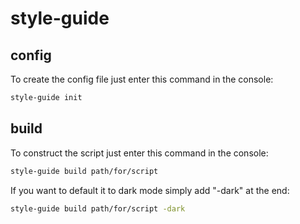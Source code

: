 # style-guide

## config
To create the config file just enter this command in the console:
```sh
style-guide init
```

## build
To construct the script just enter this command in the console:
```sh
style-guide build path/for/script
```
If you want to default it to dark mode simply add "-dark" at the end:
```sh
style-guide build path/for/script -dark
```



